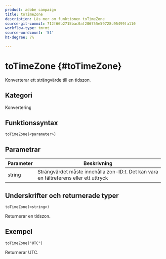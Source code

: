 ```yaml
---
product: adobe campaign
title: toTimeZone
description: Läs mer om funktionen toTimeZone
source-git-commit: 712f66b2715bac0af206755e59728c95499fa110
workflow-type: tm+mt
source-wordcount: '51'
ht-degree: 7%

---
```



# toTimeZone {#toTimeZone}

Konverterar ett strängvärde till en tidszon.

## Kategori

Konvertering

## Funktionssyntax

`toTimeZone(<parameter>)`

## Parametrar

| Parameter | Beskrivning |
|--- |--- |
| string | Strängvärdet måste innehålla zon-ID:t. Det kan vara en fältreferens eller ett uttryck |

## Underskrifter och returnerade typer

`toTimeZone(<string>)`

Returnerar en tidszon.

## Exempel

`toTimeZone("UTC")`

Returnerar UTC.
